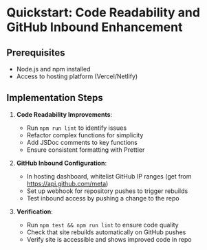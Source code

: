 # Quickstart: Code Readability and GitHub Inbound Enhancement

## Prerequisites
- Node.js and npm installed
- Access to hosting platform (Vercel/Netlify)

## Implementation Steps

1. **Code Readability Improvements**:
   - Run `npm run lint` to identify issues
   - Refactor complex functions for simplicity
   - Add JSDoc comments to key functions
   - Ensure consistent formatting with Prettier

2. **GitHub Inbound Configuration**:
   - In hosting dashboard, whitelist GitHub IP ranges (get from https://api.github.com/meta)
   - Set up webhook for repository pushes to trigger rebuilds
   - Test inbound access by pushing a change to the repo

3. **Verification**:
   - Run `npm test && npm run lint` to ensure code quality
   - Check that site rebuilds automatically on GitHub pushes
   - Verify site is accessible and shows improved code in repo